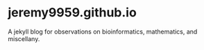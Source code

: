 # jeremy9959.github.io

A jekyll blog for observations on bioinformatics, mathematics, and miscellany.
